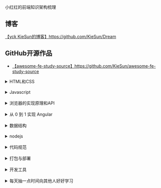 小红红的前端知识架构梳理

## 博客
[【yck KieSun的博客】](https://github.com/KieSun/Dream)https://github.com/KieSun/Dream
## GitHub开源作品
- [【awesome-fe-study-source】](https://github.com/KieSun/awesome-fe-study-source)https://github.com/KieSun/awesome-fe-study-source
<details>
  <summary>HTML和CSS</summary>

- [ ] [居中布局解决方案]()

> [更多章节](https://github.com/luohong123)

</details>

<br/>

<details>
  <summary>Javascript</summary>

- [ ] [《JavaScript高级程序设计》学习笔记]()
- [ ] [《你不知道的Javascript  (上)》学习笔记]()
- [ ] [《你不知道的Javascript  (下)》学习笔记]()
> [更多章节](https://github.com/luohong123)

</details>

<br/>

<details>
  <summary>浏览器的实现原理和API</summary>

- [ ] [  ]()

</details>

<br/>

<details>
  <summary>从 0 到 1 实现 Angular </summary>

- [ ] [ 开发环境配置 ]()
- [ ] [ 双向数据绑定原理 ]()
- [ ] [ 生命周期 ]()
- [ ] [ 写一个基础组件 ]()
- [ ] [ 非父子组件之间的实时刷新 ]()
- [ ] [ 请求时间大于2min的原因探索 ]()
- [ ] [ Awesome-Angular相关知识库 ]()
- [ ] [ AOT 打包注意事项 ]()
- [ ] [ 懒加载路由的实现原理 ]()

</details>
 
<br/>

<details>
  <summary>数据结构</summary>

- [ ] [ 栈 ]()
- [ ] [ 队列 ]()
- [ ] [ 链表 ]()
- [ ] [ 集合 ]()
- [ ] [ 字典 ]()
- [ ] [ 哈希表 ]()
- [ ] [ 二叉树 ]()
- [ ] [ 图 ]()
- [ ] [ 排序 | 查找 ]()
- [ ] [ 动态规划 ]()
- [ ] [ 贪心算法 ]()
> LeetCode 刷题进度

</details>

<br/>
<details>
  <summary>nodejs</summary>

- [ ] [ 实现一个博客 ]()

</details>
<br/>

<details>
  <summary>代码规范</summary>

- [ ] [ 实现一个博客 ]()

</details>
<br/>

<details>
  <summary>打包与部署</summary>

- [ ] [ VSCode 编辑器 ]()
- [ ] [ Item2 ]()

</details>
<br/>

<details>
  <summary>开发工具</summary>

- [ ] [ VSCode 编辑器 ]()
- [ ] [ Item2 ]()

</details>
<br/>

<details>
  <summary>每天抽一点时间向其他人好好学习</summary>

- [【木易杨的博客】网易高级前端工程师](https://github.com/yygmind/blog)
- [【前端九部】前端入门者手册](https://www.yuque.com/fe9/basic/pmn63k)
- [【MuYunyun的博客】对前端知识架构的梳理](https://github.com/MuYunyun/blog)
- [【前端面试图谱】](https://github.com/InterviewMap/CS-Interview-Knowledge-Map)

</details>
<br/>
